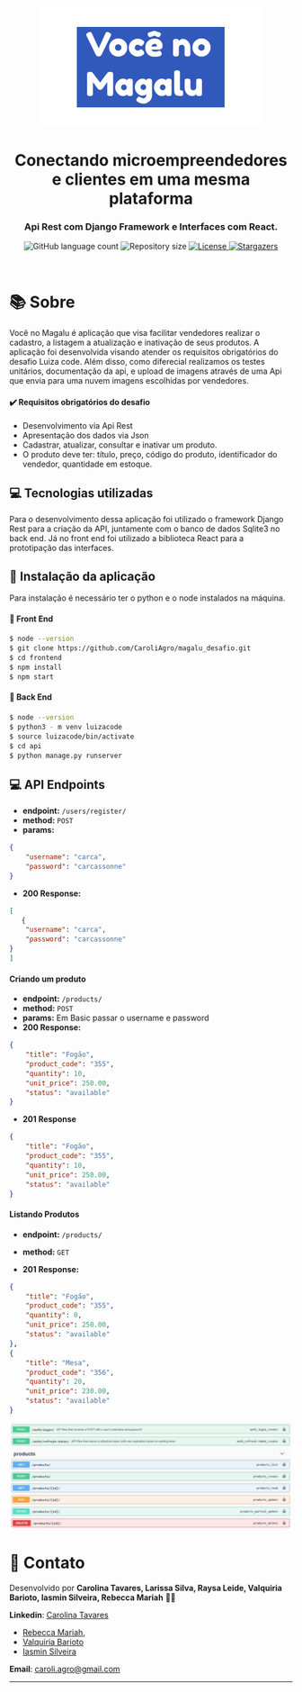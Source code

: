 

<p align="center">
  <img alt="Proffy" title="Proffy" src="logo.png" />
</p>

<h1 align="center">
  Conectando microempreendedores e clientes em uma mesma plataforma 
</h1>

<h3 align="center">
  Api Rest com Django Framework e Interfaces com React.
</h3>

<p align="center">
  <img alt="GitHub language count" src="https://img.shields.io/github/languages/count/Bonizario/proffy?color=6842C2">

  <img alt="Repository size" src="https://img.shields.io/github/repo-size/bonizario/proffy?color=774DD6">


  <a href="https://github.com/Bonizario/proffy/blob/master/LICENSE">
    <img alt="License" src="https://img.shields.io/github/license/bonizario/proffy?color=04D361">
  </a>

  <a href="https://github.com/Bonizario/proffy/stargazers">
    <img alt="Stargazers" src="https://img.shields.io/github/stars/bonizario/proffy?style=social">
  </a>
</p>

<br />

# 📚 Sobre


Você no Magalu é aplicação  que visa facilitar vendedores realizar o cadastro, a listagem a atualização e inativação de seus produtos. A aplicação foi desenvolvida visando atender os requisitos obrigatórios do desafio Luiza code. Além disso, como diferecial realizamos os testes  unitários, documentação da api, e upload de imagens através de uma Api que envia para uma nuvem imagens escolhidas por vendedores. 
<br />
  
####  :heavy_check_mark: Requisitos obrigatórios do desafio 
  - Desenvolvimento via Api Rest 
  - Apresentação dos dados via Json
  - Cadastrar, atualizar, consultar e inativar um produto.
  - O produto deve ter: título, preço, código do produto, identificador do vendedor, quantidade em estoque.

## 💻 Tecnologias utilizadas

Para o desenvolvimento dessa aplicação foi utilizado o framework Django Rest para a criação da API, juntamente com o banco de dados Sqlite3 no back end. Já no front end foi utilizado a biblioteca React para a prototipação das interfaces. 


## :pencil: Instalação da aplicação 

Para instalação é necessário ter o python e o node instalados na máquina.
#### :cherry_blossom: Front End
  ``` bash
$ node --version
$ git clone https://github.com/CaroliAgro/magalu_desafio.git
$ cd frontend
$ npm install
$ npm start

```
#### :wrench: Back End
 ``` bash
$ node --version
$ python3 - m venv luizacode
$ source luizacode/bin/activate
$ cd api
$ python manage.py runserver

```

## 💻 API Endpoints


- **endpoint:** `/users/register/`
- **method:** `POST`
- **params:** 
```json
{
	"username": "carca",
	"password": "carcassonne"
}
```
- **200 Response:**
```json
[
   {
	"username": "carca",
	"password": "carcassonne"
}
]
```


#### Criando um produto

- **endpoint:** `/products/`
- **method:** `POST`
- **params:** Em Basic passar o username e password
- **200 Response:**
```json
{
	"title": "Fogão",
	"product_code": "355",
	"quantity": 10,
	"unit_price": 250.00,
	"status": "available"
}
```
- **201 Response**
```json
{
	"title": "Fogão",
	"product_code": "355",
	"quantity": 10,
	"unit_price": 250.00,
	"status": "available"
}
```

#### Listando Produtos

- **endpoint:** `/products/`
- **method:** `GET`


- **201 Response:**
```json
{
	"title": "Fogão",
	"product_code": "355",
	"quantity": 0,
	"unit_price": 250.00,
	"status": "available"
},
{
	"title": "Mesa",
	"product_code": "356",
	"quantity": 20,
	"unit_price": 230.00,
	"status": "available"
}
```


<p align="center">
  <img alt="Proffy" title="Proffy" src="image.png" />
</p>


# :postbox: Contato

Desenvolvido por **Carolina Tavares,  Larissa Silva, Raysa Leide, Valquiria Barioto, Iasmin Silveira, Rebecca Mariah** 👋🏻

**Linkedin**: [Carolina Tavares](https://www.linkedin.com/in/carolina-tavares-de-oliveira/)
- [Rebecca Mariah](https://www.linkedin.com/in/rebecca-mariah-lima-avelino-8964821b7/), 
- [Valquiria Barioto](https://www.linkedin.com/in/valquiria-barioto-37113144/)
- [Iasmin Silveira](https://www.linkedin.com/mwlite/in/iasmim-de-jesus-silveira-303924130)

**Email**: caroli.agro@gmail.com

---

[vc]: https://code.visualstudio.com/
[vceditconfig]: https://marketplace.visualstudio.com/items?itemName=EditorConfig.EditorConfig
[vceslint]: https://marketplace.visualstudio.com/items?itemName=dbaeumer.vscode-eslint
[vcprettier]: https://marketplace.visualstudio.com/items?itemName=esbenp.prettier-vscode


